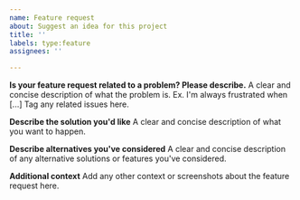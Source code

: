 ```yaml
---
name: Feature request
about: Suggest an idea for this project
title: ''
labels: type:feature
assignees: ''

---
```


**Is your feature request related to a problem? Please describe.**
A clear and concise description of what the problem is. Ex. I'm always frustrated when [...]
Tag any related issues here.

**Describe the solution you'd like**
A clear and concise description of what you want to happen.

**Describe alternatives you've considered**
A clear and concise description of any alternative solutions or features you've considered.

**Additional context**
Add any other context or screenshots about the feature request here.
